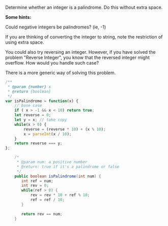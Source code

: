 Determine whether an integer is a palindrome. Do this without extra space.

**Some hints:**

Could negative integers be palindromes? \(ie, -1\)

If you are thinking of converting the integer to string, note the restriction of using extra space.

You could also try reversing an integer. However, if you have solved the problem "Reverse Integer", you know that the reversed integer might overflow. How would you handle such case?

There is a more generic way of solving this problem.

```js
/**
 * @param {number} x
 * @return {boolean}
 */
var isPalindrome = function(x) {
    // base case 
    if ( x > -1 && x < 10) return true;
    let reverse = 0;
    let y = x; // take copy
    while(x > 0) {
        reverse = (reverse * 10) + (x % 10); 
        x = parseInt(x / 10);
    }
    return reverse === y;
};
```

```java
    /*
     * @param num: a positive number
     * @return: true if it's a palindrome or false
     */
    public boolean isPalindrome(int num) {
       int ref = num;
       int rev = 0;
       while(ref > 0) {
           rev = rev * 10 + ref % 10;
           ref = ref / 10;
       }
       
       return rev == num;
    }
```



